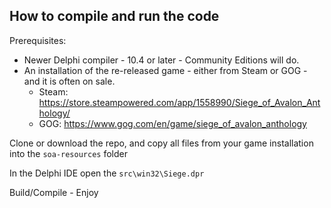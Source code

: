 ## How to compile and run the code ##

Prerequisites:
- Newer Delphi compiler - 10.4 or later - Community Editions will do.
- An installation of the re-released game - either from Steam or GOG - and it is often on sale.
    + Steam: https://store.steampowered.com/app/1558990/Siege_of_Avalon_Anthology/
    + GOG: https://www.gog.com/en/game/siege_of_avalon_anthology

Clone or download the repo, and copy all files from your game installation into the `soa-resources` folder

In the Delphi IDE open the `src\win32\Siege.dpr`

Build/Compile - Enjoy
